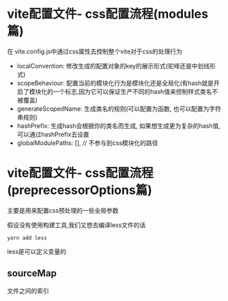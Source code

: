 <!--
 * @Author: lrm
 * @Date: 2022-11-03 19:25:41
 * @LastEditors: lrm
 * @LastEditTime: 2022-11-03 21:46:40
 * @FilePath: \vite\4.css配置流程.md
-->
# vite配置文件- css配置流程(modules篇)

在 vite.config.js中通过css属性去控制整个vite对于css的处理行为

- localConvention: 修改生成的配置对象的key的展示形式(驼峰还是中划线形式)
- scopeBehaviour: 配置当前的模块化行为是模块化还是全局化(有hash就是开启了模块化的一个标志,因为它可以保证生产不同的hash值来控制样式类名不被覆盖)
- generateScopedName: 生成类名的规则(可以配置为函数, 也可以配置为字符串规则)
- hashPrefix: 生成hash会根据你的类名而生成, 如果想生成更为复杂的hash值,可以通过hashPrefix去设置
- globalModulePaths: [], // 不参与到css模块化的路径


# vite配置文件- css配置流程(preprecessorOptions篇)

主要是用来配置css预处理的一些全局参数

假设没有使用构建工具,我们又想去编译less文件的话

```
yarn add less
```

less是可以定义变量的

## sourceMap

文件之间的索引